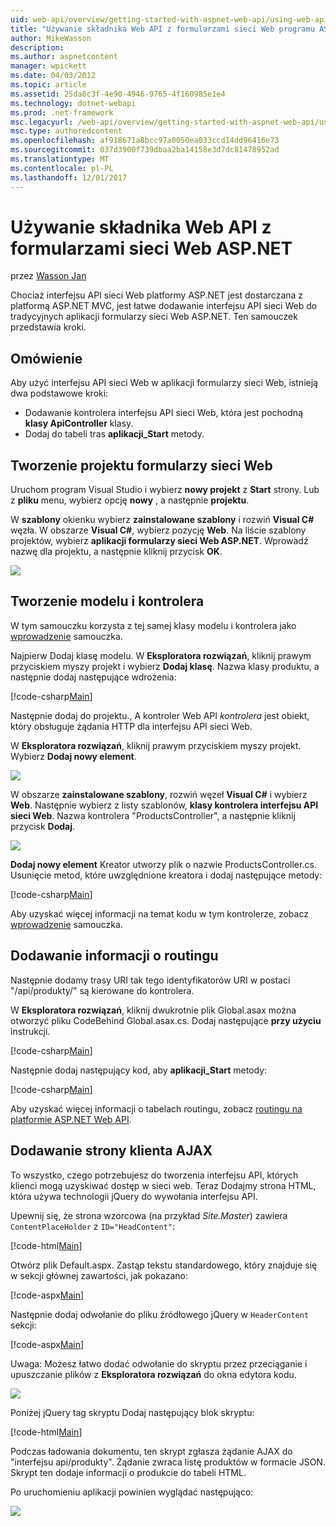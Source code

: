```yaml
---
uid: web-api/overview/getting-started-with-aspnet-web-api/using-web-api-with-aspnet-web-forms
title: "Używanie składnika Web API z formularzami sieci Web programu ASP.NET | Dokumentacja firmy Microsoft"
author: MikeWasson
description: 
ms.author: aspnetcontent
manager: wpickett
ms.date: 04/03/2012
ms.topic: article
ms.assetid: 25da8c3f-4e90-4946-9765-4f160985e1e4
ms.technology: dotnet-webapi
ms.prod: .net-framework
msc.legacyurl: /web-api/overview/getting-started-with-aspnet-web-api/using-web-api-with-aspnet-web-forms
msc.type: authoredcontent
ms.openlocfilehash: af918671a8bcc97a0050ea033ccd14dd96416e73
ms.sourcegitcommit: 037d3900f739dbaa2ba14158e3d7dc81478952ad
ms.translationtype: MT
ms.contentlocale: pl-PL
ms.lasthandoff: 12/01/2017
---
```

<a name="using-web-api-with-aspnet-web-forms"></a>Używanie składnika Web API z formularzami sieci Web ASP.NET
====================
przez [Wasson Jan](https://github.com/MikeWasson)

Chociaż interfejsu API sieci Web platformy ASP.NET jest dostarczana z platformą ASP.NET MVC, jest łatwe dodawanie interfejsu API sieci Web do tradycyjnych aplikacji formularzy sieci Web ASP.NET. Ten samouczek przedstawia kroki.

## <a name="overview"></a>Omówienie

Aby użyć interfejsu API sieci Web w aplikacji formularzy sieci Web, istnieją dwa podstawowe kroki:

- Dodawanie kontrolera interfejsu API sieci Web, która jest pochodną **klasy ApiController** klasy.
- Dodaj do tabeli tras **aplikacji\_Start** metody.

## <a name="create-a-web-forms-project"></a>Tworzenie projektu formularzy sieci Web

Uruchom program Visual Studio i wybierz **nowy projekt** z **Start** strony. Lub z **pliku** menu, wybierz opcję **nowy** , a następnie **projektu**.

W **szablony** okienku wybierz **zainstalowane szablony** i rozwiń **Visual C#** węzła. W obszarze **Visual C#**, wybierz pozycję **Web**. Na liście szablony projektów, wybierz **aplikacji formularzy sieci Web ASP.NET**. Wprowadź nazwę dla projektu, a następnie kliknij przycisk **OK**.

![](using-web-api-with-aspnet-web-forms/_static/image1.png)

## <a name="create-the-model-and-controller"></a>Tworzenie modelu i kontrolera

W tym samouczku korzysta z tej samej klasy modelu i kontrolera jako [wprowadzenie](tutorial-your-first-web-api.md) samouczka.

Najpierw Dodaj klasę modelu. W **Eksploratora rozwiązań**, kliknij prawym przyciskiem myszy projekt i wybierz **Dodaj klasę**. Nazwa klasy produktu, a następnie dodaj następujące wdrożenia:

[!code-csharp[Main](using-web-api-with-aspnet-web-forms/samples/sample1.cs)]

Następnie dodaj do projektu., A kontroler Web API *kontrolera* jest obiekt, który obsługuje żądania HTTP dla interfejsu API sieci Web.

W **Eksploratora rozwiązań**, kliknij prawym przyciskiem myszy projekt. Wybierz **Dodaj nowy element**.

![](using-web-api-with-aspnet-web-forms/_static/image2.png)

W obszarze **zainstalowane szablony**, rozwiń węzeł **Visual C#** i wybierz **Web**. Następnie wybierz z listy szablonów, **klasy kontrolera interfejsu API sieci Web**. Nazwa kontrolera "ProductsController", a następnie kliknij przycisk **Dodaj**.

![](using-web-api-with-aspnet-web-forms/_static/image3.png)

**Dodaj nowy element** Kreator utworzy plik o nazwie ProductsController.cs. Usunięcie metod, które uwzględnione kreatora i dodaj następujące metody:

[!code-csharp[Main](using-web-api-with-aspnet-web-forms/samples/sample2.cs)]

Aby uzyskać więcej informacji na temat kodu w tym kontrolerze, zobacz [wprowadzenie](tutorial-your-first-web-api.md) samouczka.

## <a name="add-routing-information"></a>Dodawanie informacji o routingu

Następnie dodamy trasy URI tak tego identyfikatorów URI w postaci &quot;/api/produkty/&quot; są kierowane do kontrolera.

W **Eksploratora rozwiązań**, kliknij dwukrotnie plik Global.asax można otworzyć pliku CodeBehind Global.asax.cs. Dodaj następujące **przy użyciu** instrukcji.

[!code-csharp[Main](using-web-api-with-aspnet-web-forms/samples/sample3.cs)]

Następnie dodaj następujący kod, aby **aplikacji\_Start** metody:

[!code-csharp[Main](using-web-api-with-aspnet-web-forms/samples/sample4.cs)]

Aby uzyskać więcej informacji o tabelach routingu, zobacz [routingu na platformie ASP.NET Web API](../web-api-routing-and-actions/routing-in-aspnet-web-api.md).

## <a name="add-client-side-ajax"></a>Dodawanie strony klienta AJAX

To wszystko, czego potrzebujesz do tworzenia interfejsu API, których klienci mogą uzyskiwać dostęp w sieci web. Teraz Dodajmy strona HTML, która używa technologii jQuery do wywołania interfejsu API.

Upewnij się, że strona wzorcowa (na przykład *Site.Master*) zawiera `ContentPlaceHolder` z `ID="HeadContent"`:

[!code-html[Main](using-web-api-with-aspnet-web-forms/samples/sample8.html)]

Otwórz plik Default.aspx. Zastąp tekstu standardowego, który znajduje się w sekcji głównej zawartości, jak pokazano:

[!code-aspx[Main](using-web-api-with-aspnet-web-forms/samples/sample5.aspx)]

Następnie dodaj odwołanie do pliku źródłowego jQuery w `HeaderContent` sekcji:

[!code-aspx[Main](using-web-api-with-aspnet-web-forms/samples/sample6.aspx?highlight=2)]

Uwaga: Możesz łatwo dodać odwołanie do skryptu przez przeciąganie i upuszczanie plików z **Eksploratora rozwiązań** do okna edytora kodu.

![](using-web-api-with-aspnet-web-forms/_static/image4.png)

Poniżej jQuery tag skryptu Dodaj następujący blok skryptu:

[!code-html[Main](using-web-api-with-aspnet-web-forms/samples/sample7.html)]

Podczas ładowania dokumentu, ten skrypt zgłasza żądanie AJAX do &quot;interfejsu api/produkty&quot;. Żądanie zwraca listę produktów w formacie JSON. Skrypt ten dodaje informacji o produkcie do tabeli HTML.

Po uruchomieniu aplikacji powinien wyglądać następująco:

![](using-web-api-with-aspnet-web-forms/_static/image5.png)
